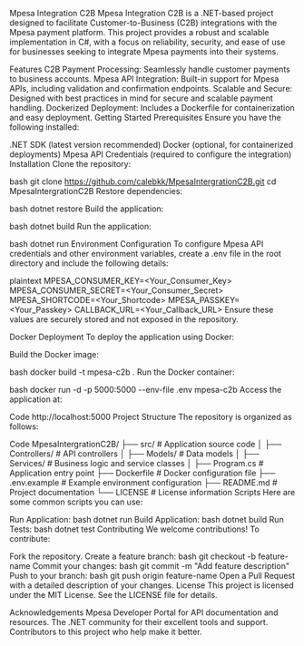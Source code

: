 Mpesa Integration C2B
Mpesa Integration C2B is a .NET-based project designed to facilitate Customer-to-Business (C2B) integrations with the Mpesa payment platform. This project provides a robust and scalable implementation in C#, with a focus on reliability, security, and ease of use for businesses seeking to integrate Mpesa payments into their systems.

Features
C2B Payment Processing: Seamlessly handle customer payments to business accounts.
Mpesa API Integration: Built-in support for Mpesa APIs, including validation and confirmation endpoints.
Scalable and Secure: Designed with best practices in mind for secure and scalable payment handling.
Dockerized Deployment: Includes a Dockerfile for containerization and easy deployment.
Getting Started
Prerequisites
Ensure you have the following installed:

.NET SDK (latest version recommended)
Docker (optional, for containerized deployments)
Mpesa API Credentials (required to configure the integration)
Installation
Clone the repository:

bash
git clone https://github.com/calebkk/MpesaIntergrationC2B.git
cd MpesaIntergrationC2B
Restore dependencies:

bash
dotnet restore
Build the application:

bash
dotnet build
Run the application:

bash
dotnet run
Environment Configuration
To configure Mpesa API credentials and other environment variables, create a .env file in the root directory and include the following details:

plaintext
MPESA_CONSUMER_KEY=<Your_Consumer_Key>
MPESA_CONSUMER_SECRET=<Your_Consumer_Secret>
MPESA_SHORTCODE=<Your_Shortcode>
MPESA_PASSKEY=<Your_Passkey>
CALLBACK_URL=<Your_Callback_URL>
Ensure these values are securely stored and not exposed in the repository.

Docker Deployment
To deploy the application using Docker:

Build the Docker image:

bash
docker build -t mpesa-c2b .
Run the Docker container:

bash
docker run -d -p 5000:5000 --env-file .env mpesa-c2b
Access the application at:

Code
http://localhost:5000
Project Structure
The repository is organized as follows:

Code
 MpesaIntergrationC2B/
├── src/               # Application source code
│   ├── Controllers/   # API controllers
│   ├── Models/        # Data models
│   ├── Services/      # Business logic and service classes
│   ├── Program.cs     # Application entry point
├── Dockerfile         # Docker configuration file
├── .env.example       # Example environment configuration
├── README.md          # Project documentation
└── LICENSE            # License information
Scripts
Here are some common scripts you can use:

Run Application:
bash
dotnet run
Build Application:
bash
dotnet build
Run Tests:
bash
dotnet test
Contributing
We welcome contributions! To contribute:

Fork the repository.
Create a feature branch:
bash
git checkout -b feature-name
Commit your changes:
bash
git commit -m "Add feature description"
Push to your branch:
bash
git push origin feature-name
Open a Pull Request with a detailed description of your changes.
License
This project is licensed under the MIT License. See the LICENSE file for details.

Acknowledgements
Mpesa Developer Portal for API documentation and resources.
The .NET community for their excellent tools and support.
Contributors to this project who help make it better.
